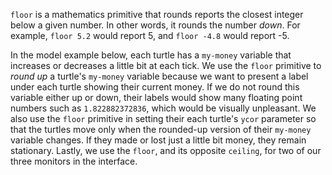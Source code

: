 ﻿`floor` is a mathematics primitive that rounds reports the closest integer below a given number. In other words, it rounds the number *down*. For example, `floor 5.2` would report 5, and `floor -4.8` would report -5. 



In the model example below, each turtle has a `my-money` variable that increases or decreases a little bit at each tick. We use the `floor` primitive to *round up* a turtle's `my-money` variable because we want to present a label under each turtle showing their current money. If we do not round this variable either up or down, their labels would show many floating point numbers such as `1.822882372836`, which would be visually unpleasant. We also use the `floor` primitive in setting their each turtle's `ycor` parameter so that the turtles move only when the rounded-up version of their `my-money` variable changes. If they made or lost just a little bit money, they remain stationary. Lastly, we use the `floor`, and its opposite `ceiling`, for two of our three monitors in the interface.

